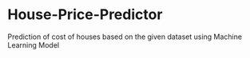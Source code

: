 # House-Price-Predictor
Prediction of cost of houses based on the given dataset using Machine Learning Model 
